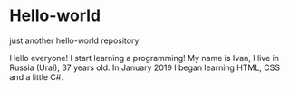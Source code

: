 # Hello-world
just another hello-world repository

Hello everyone!
I start learning a programming!
My name is Ivan, I live in Russia (Ural), 37 years old.
In January 2019 I began learning HTML, CSS and a little C#.
